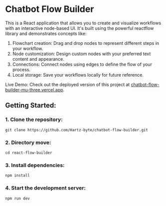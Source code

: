 # Chatbot Flow Builder

This is a React application that allows you to create and visualize workflows with an interactive node-based UI. It's built using the powerful reactflow library and demonstrates concepts like:

1. Flowchart creation: Drag and drop nodes to represent different steps in your workflow.
2. Node customization: Design custom nodes with your preferred text content and appearance.
3. Connections: Connect nodes using edges to define the flow of your process.
4. Local storage: Save your workflows locally for future reference.

Live Demo:
Check out the deployed version of this project at [chatbot-flow-builder-mu-three.vercel.app](https://chatbot-flow-builder-mu-three.vercel.app "Live Demo").


## Getting Started:
### 1. Clone the repository:
`git clone https://github.com/Hartz-byte/chatbot-flow-builder.git`

### 2. Directory move:
```
cd react-flow-builder
```

### 3. Install dependencies:
`npm install`

### 4. Start the development server:
`npm run dev`
